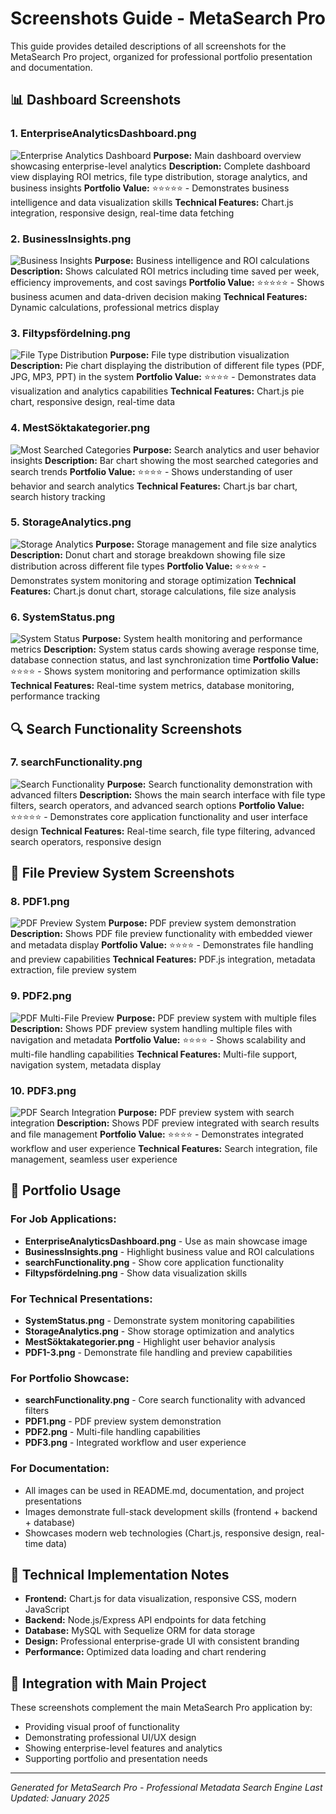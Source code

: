 # Screenshots Guide - MetaSearch Pro

This guide provides detailed descriptions of all screenshots for the MetaSearch Pro project, organized for professional portfolio presentation and documentation.

## 📊 Dashboard Screenshots

### 1. EnterpriseAnalyticsDashboard.png
![Enterprise Analytics Dashboard](EnterpriseAnalyticsDashboard.png)
**Purpose:** Main dashboard overview showcasing enterprise-level analytics
**Description:** Complete dashboard view displaying ROI metrics, file type distribution, storage analytics, and business insights
**Portfolio Value:** ⭐⭐⭐⭐⭐ - Demonstrates business intelligence and data visualization skills
**Technical Features:** Chart.js integration, responsive design, real-time data fetching

### 2. BusinessInsights.png
![Business Insights](BusinessInsights.png)
**Purpose:** Business intelligence and ROI calculations
**Description:** Shows calculated ROI metrics including time saved per week, efficiency improvements, and cost savings
**Portfolio Value:** ⭐⭐⭐⭐⭐ - Shows business acumen and data-driven decision making
**Technical Features:** Dynamic calculations, professional metrics display

### 3. Filtypsfördelning.png
![File Type Distribution](Filtypsfördelning.png)
**Purpose:** File type distribution visualization
**Description:** Pie chart displaying the distribution of different file types (PDF, JPG, MP3, PPT) in the system
**Portfolio Value:** ⭐⭐⭐⭐ - Demonstrates data visualization and analytics capabilities
**Technical Features:** Chart.js pie chart, responsive design, real-time data

### 4. MestSöktakategorier.png
![Most Searched Categories](MestSöktakategorier.png)
**Purpose:** Search analytics and user behavior insights
**Description:** Bar chart showing the most searched categories and search trends
**Portfolio Value:** ⭐⭐⭐⭐ - Shows understanding of user behavior and search analytics
**Technical Features:** Chart.js bar chart, search history tracking

### 5. StorageAnalytics.png
![Storage Analytics](StorageAnalytics.png)
**Purpose:** Storage management and file size analytics
**Description:** Donut chart and storage breakdown showing file size distribution across different file types
**Portfolio Value:** ⭐⭐⭐⭐ - Demonstrates system monitoring and storage optimization
**Technical Features:** Chart.js donut chart, storage calculations, file size analysis

### 6. SystemStatus.png
![System Status](SystemStatus.png)
**Purpose:** System health monitoring and performance metrics
**Description:** System status cards showing average response time, database connection status, and last synchronization time
**Portfolio Value:** ⭐⭐⭐⭐ - Shows system monitoring and performance optimization skills
**Technical Features:** Real-time system metrics, database monitoring, performance tracking

## 🔍 Search Functionality Screenshots

### 7. searchFunctionality.png
![Search Functionality](searchFunctionality.png)
**Purpose:** Search functionality demonstration with advanced filters
**Description:** Shows the main search interface with file type filters, search operators, and advanced search options
**Portfolio Value:** ⭐⭐⭐⭐⭐ - Demonstrates core application functionality and user interface design
**Technical Features:** Real-time search, file type filtering, advanced search operators, responsive design

## 📄 File Preview System Screenshots

### 8. PDF1.png
![PDF Preview System](PDF1.png)
**Purpose:** PDF preview system demonstration
**Description:** Shows PDF file preview functionality with embedded viewer and metadata display
**Portfolio Value:** ⭐⭐⭐⭐ - Demonstrates file handling and preview capabilities
**Technical Features:** PDF.js integration, metadata extraction, file preview system

### 9. PDF2.png
![PDF Multi-File Preview](PDF2.png)
**Purpose:** PDF preview system with multiple files
**Description:** Shows PDF preview system handling multiple files with navigation and metadata
**Portfolio Value:** ⭐⭐⭐⭐ - Shows scalability and multi-file handling capabilities
**Technical Features:** Multi-file support, navigation system, metadata display

### 10. PDF3.png
![PDF Search Integration](PDF3.png)
**Purpose:** PDF preview system with search integration
**Description:** Shows PDF preview integrated with search results and file management
**Portfolio Value:** ⭐⭐⭐⭐ - Demonstrates integrated workflow and user experience
**Technical Features:** Search integration, file management, seamless user experience

## 🎯 Portfolio Usage

### For Job Applications:
- **EnterpriseAnalyticsDashboard.png** - Use as main showcase image
- **BusinessInsights.png** - Highlight business value and ROI calculations
- **searchFunctionality.png** - Show core application functionality
- **Filtypsfördelning.png** - Show data visualization skills

### For Technical Presentations:
- **SystemStatus.png** - Demonstrate system monitoring capabilities
- **StorageAnalytics.png** - Show storage optimization and analytics
- **MestSöktakategorier.png** - Highlight user behavior analysis
- **PDF1-3.png** - Demonstrate file handling and preview capabilities

### For Portfolio Showcase:
- **searchFunctionality.png** - Core search functionality with advanced filters
- **PDF1.png** - PDF preview system demonstration
- **PDF2.png** - Multi-file handling capabilities
- **PDF3.png** - Integrated workflow and user experience

### For Documentation:
- All images can be used in README.md, documentation, and project presentations
- Images demonstrate full-stack development skills (frontend + backend + database)
- Showcases modern web technologies (Chart.js, responsive design, real-time data)

## 📝 Technical Implementation Notes

- **Frontend:** Chart.js for data visualization, responsive CSS, modern JavaScript
- **Backend:** Node.js/Express API endpoints for data fetching
- **Database:** MySQL with Sequelize ORM for data storage
- **Design:** Professional enterprise-grade UI with consistent branding
- **Performance:** Optimized data loading and chart rendering

## 🔗 Integration with Main Project

These screenshots complement the main MetaSearch Pro application by:
- Providing visual proof of functionality
- Demonstrating professional UI/UX design
- Showing enterprise-level features and analytics
- Supporting portfolio and presentation needs

---

*Generated for MetaSearch Pro - Professional Metadata Search Engine*
*Last Updated: January 2025*
